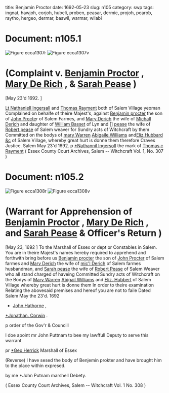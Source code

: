 title: Benjamin Proctor
date: 1692-05-23
slug: n105
category: swp
tags: ingnat, hawjoh, corjoh, hubeli, proben, peasar, dermic, projoh, pearob, raytho, hergeo, dermar, baswil, warmar, wilabi




# Document: n105.1

![Figure ecca1307r](/assets/thumb/ecca1307r.jpg)
![Figure ecca1307v](/assets/thumb/ecca1307v.jpg)

# (Complaint v. [Benjamin Proctor](/tag/proben.html) , [Mary De Rich](/tag/dermar.html) , & [Sarah Pease](/tag/peasar.html) )

[May 23'd 1692. ]

[Lt Nathaniell Ingersall](/tag/ingnat.html) and [Thomas Rayment](/tag/raytho.html) both of Salem Village yeoman Complained on behalfe of theire Majest's, against [Benjamin procter](/tag/proben.html) the son of [John Procte](/tag/projoh.html)r of Salem Farmes, and [Mary Derich](/tag/dermar.html) the wife of [Michall Derich](/tag/dermic.html) and daughter of [William Basset](/tag/baswil.html) of Lyn and [] [pease](/tag/peasar.html) the wife of [Robert pease](/tag/pearob.html) of Salem weaver for Sundry acts of Witchcraft by them Committed on the bodys of [mary Warren](/tag/warmar.html) [Abigaile Williams](/tag/wilabi.html) and[Eliz Hubbard &c](/tag/hubeli.html) of Salem Village, whereby great hurt is donne them therefore Craves Justice.
Salem  May 23'd 1692.  p [*Nathannil Ingersoll](/tag/ingnat.html) the mark of [Thomas c Rayment](/tag/raytho.html) ( Essex County Court Archives, Salem -- Witchcraft Vol. 1, No. 307 )

# Document: n105.2

![Figure ecca1308r](/assets/thumb/ecca1308r.jpg)
![Figure ecca1308v](/assets/thumb/ecca1308v.jpg)

# (Warrant for Apprehension of [Benjamin Proctor](/tag/proben.html) , [Mary De Rich](/tag/dermar.html) , and [Sarah Pease](/tag/peasar.html) & Officer's Return )
[May 23, 1692 ] To the Marshall of Essex or dept or Constables  in Salem. 
You are in theire Majest's names hereby required to apprehend and forthwith bring before us [Benjamin procter](/tag/proben.html) the son of [John Procter](/tag/projoh.html) of Salem farmes and [Mary Derich](/tag/dermar.html) the wife of [mic'l Derich](/tag/dermic.html) of Salem farmes husbandman, and [Sarah pease](/tag/peasar.html) the wife of [Robert Pease](/tag/pearob.html) of Salem Weaver who all stand charged of haveing Committed Sundry acts of Witchcraft on the Bodys of [Mary Warren](/tag/warmar.html) [Abigail Williams](/tag/wilabi.html) and [Eliz. Hubbert](/tag/hubeli.html) of Salem Village whereby great hurt is donne them In  order to theire examination Relating the abovesaid premises and hereof you are not to faile Dated Salem May the 23'd. 1692 

* [John Hathorne](/tag/hawjoh.html) ,

[*Jonathan. Corwin](/tag/corjoh.html) .

p order of the Gov'r & Councill 

I doe apoint mr John Puttnam to bee my lawffull Deputy to serve this warrant 

pr [*Geo Herrick](/tag/hergeo.html) Marshall of Essex

(Reverse) I have sesed the body of Benjemin prokter and have brought him to the place within expresed. 

by me *John Putnam marshell Debety. 

( Essex County Court Archives, Salem -- Witchcraft Vol. 1 No. 308 )
